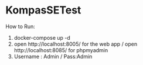 # KompasSETest

How to Run:
1. docker-compose up -d
2. open http://localhost:8005/ for the web app / open http://localhost:8085/ for phpmyadmin
3. Username : Admin / Pass:Admin


